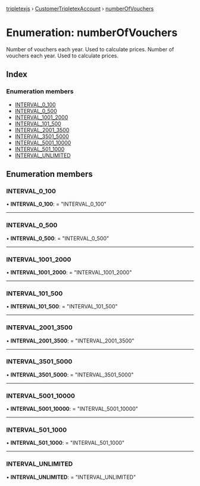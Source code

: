 [tripletexjs](../README.md) › [CustomerTripletexAccount](../modules/customertripletexaccount.md) › [numberOfVouchers](customertripletexaccount.numberofvouchers.md)

# Enumeration: numberOfVouchers

Number of vouchers each year. Used to calculate prices.
Number of vouchers each year. Used to calculate prices.

## Index

### Enumeration members

* [INTERVAL_0_100](customertripletexaccount.numberofvouchers.md#interval_0_100)
* [INTERVAL_0_500](customertripletexaccount.numberofvouchers.md#interval_0_500)
* [INTERVAL_1001_2000](customertripletexaccount.numberofvouchers.md#interval_1001_2000)
* [INTERVAL_101_500](customertripletexaccount.numberofvouchers.md#interval_101_500)
* [INTERVAL_2001_3500](customertripletexaccount.numberofvouchers.md#interval_2001_3500)
* [INTERVAL_3501_5000](customertripletexaccount.numberofvouchers.md#interval_3501_5000)
* [INTERVAL_5001_10000](customertripletexaccount.numberofvouchers.md#interval_5001_10000)
* [INTERVAL_501_1000](customertripletexaccount.numberofvouchers.md#interval_501_1000)
* [INTERVAL_UNLIMITED](customertripletexaccount.numberofvouchers.md#interval_unlimited)

## Enumeration members

###  INTERVAL_0_100

• **INTERVAL_0_100**: = "INTERVAL_0_100"

___

###  INTERVAL_0_500

• **INTERVAL_0_500**: = "INTERVAL_0_500"

___

###  INTERVAL_1001_2000

• **INTERVAL_1001_2000**: = "INTERVAL_1001_2000"

___

###  INTERVAL_101_500

• **INTERVAL_101_500**: = "INTERVAL_101_500"

___

###  INTERVAL_2001_3500

• **INTERVAL_2001_3500**: = "INTERVAL_2001_3500"

___

###  INTERVAL_3501_5000

• **INTERVAL_3501_5000**: = "INTERVAL_3501_5000"

___

###  INTERVAL_5001_10000

• **INTERVAL_5001_10000**: = "INTERVAL_5001_10000"

___

###  INTERVAL_501_1000

• **INTERVAL_501_1000**: = "INTERVAL_501_1000"

___

###  INTERVAL_UNLIMITED

• **INTERVAL_UNLIMITED**: = "INTERVAL_UNLIMITED"
